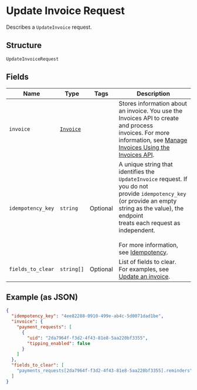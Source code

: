 
# Update Invoice Request

Describes a `UpdateInvoice` request.

## Structure

`UpdateInvoiceRequest`

## Fields

| Name | Type | Tags | Description |
|  --- | --- | --- | --- |
| `invoice` | [`Invoice`](/doc/models/invoice.md) |  | Stores information about an invoice. You use the Invoices API to create and process<br>invoices. For more information, see [Manage Invoices Using the Invoices API](https://developer.squareup.com/docs/docs/invoices-api/overview). |
| `idempotency_key` | `string` | Optional | A unique string that identifies the `UpdateInvoice` request. If you do not<br>provide `idempotency_key` (or provide an empty string as the value), the endpoint<br>treats each request as independent.<br><br>For more information, see [Idempotency](https://developer.squareup.com/docs/docs/working-with-apis/idempotency). |
| `fields_to_clear` | `string[]` | Optional | List of fields to clear.<br>For examples, see [Update an invoice](https://developer.squareup.com/docs/docs/invoices-api/overview#update-an-invoice). |

## Example (as JSON)

```json
{
  "idempotency_key": "4ee82288-0910-499e-ab4c-5d0071dad1be",
  "invoice": {
    "payment_requests": [
      {
        "uid": "2da7964f-f3d2-4f43-81e8-5aa220bf3355",
        "tipping_enabled": false
      }
    ]
  },
  "fields_to_clear": [
    "payments_requests[2da7964f-f3d2-4f43-81e8-5aa220bf3355].reminders"
  ]
}
```

